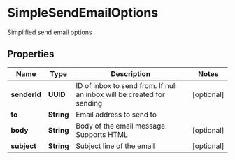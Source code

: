 

# SimpleSendEmailOptions

Simplified send email options

## Properties

| Name | Type | Description | Notes |
|------------ | ------------- | ------------- | -------------|
|**senderId** | **UUID** | ID of inbox to send from. If null an inbox will be created for sending |  [optional] |
|**to** | **String** | Email address to send to |  |
|**body** | **String** | Body of the email message. Supports HTML |  [optional] |
|**subject** | **String** | Subject line of the email |  [optional] |




